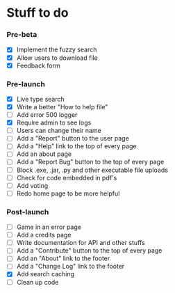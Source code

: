 # Stuff to do


### Pre-beta
- [x] Implement the fuzzy search
- [x] Allow users to download file
- [x] Feedback form
### Pre-launch
- [x] Live type search
- [x] Write a better "How to help file"
- [ ] Add error 500 logger
- [x] Require admin to see logs
- [ ] Users can change their name
- [ ] Add a "Report" button to the user page
- [ ] Add a "Help" link to the top of every page
- [ ] Add an about page
- [ ] Add a "Report Bug" button to the top of every page
- [ ] Block .exe, .jar, .py and other executable file uploads
- [ ] Check for code embedded in pdf's
- [ ] Add voting
- [ ] Redo home page to be more helpful
### Post-launch
- [ ] Game in an error page
- [ ] Add a credits page
- [ ] Write documentation for API and other stuffs
- [ ] Add a "Contribute" button to the top of every page
- [ ] Add an "About" link to the footer
- [ ] Add a "Change Log" link to the footer
- [x] Add search caching
- [ ] Clean up code
